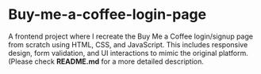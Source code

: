 # Buy-me-a-coffee-login-page
A frontend project where I recreate the Buy Me a Coffee login/signup page from scratch using HTML, CSS, and JavaScript. This includes responsive design, form validation, and UI interactions to mimic the original platform. (Please check **README.md** for a more detailed description.
